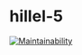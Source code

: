 # hillel-5

[![Maintainability](https://api.codeclimate.com/v1/badges/a5b25db49bedcb474500/maintainability)](https://codeclimate.com/github/DmitriyChebruchan/hillel-5/maintainability)
